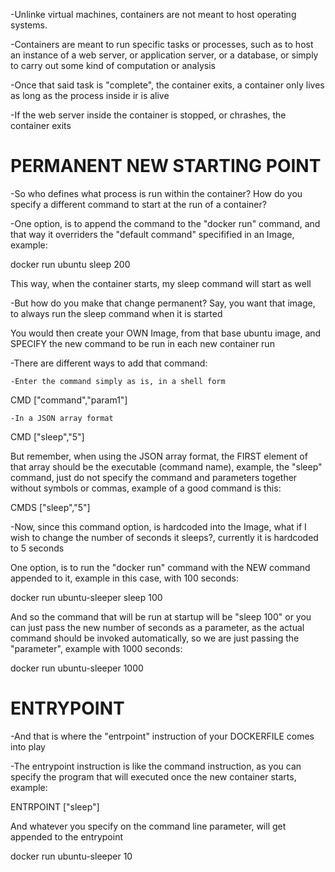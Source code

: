 -Unlinke virtual machines, containers are not meant to host operating systems.

-Containers are meant to run specific tasks or processes, such as to host an instance of a web server, or application server, or a database, or simply to carry out some kind of computation or analysis

-Once that said task is "complete", the container exits, a container only lives as long as the process inside ir is alive

-If the web server inside the container is stopped, or chrashes, the container exits


# PERMANENT NEW STARTING POINT

-So who defines what process is run within the container?
How do you specify a different command to start at the run of a container?

-One option, is to append the command to the "docker run" command, and that way it overriders the "default command" specifified in an Image, example:

docker run ubuntu sleep 200

This way, when the container starts, my sleep command will start as well

-But how do you make that change permanent?
Say, you want that image, to always run the sleep command when it is started 

You would then create your OWN Image, from that base ubuntu image, and SPECIFY the new command to be run in each new container run

-There are different ways to add that command:

    -Enter the command simply as is, in a shell form

CMD ["command","param1"]

    -In a JSON array format
    
CMD ["sleep","5"]

But remember, when using the JSON array format, the FIRST element of that array should be the executable (command name), example, the "sleep" command, just do not specify the command and parameters together without symbols or commas, example of a good command is this:

CMDS ["sleep","5"]

-Now, since this command option, is hardcoded into the Image, what if I wish to change the number of seconds it sleeps?, currently it is hardcoded to 5 seconds

One option, is to run the "docker run" command with the NEW command appended to it, example in this case, with 100 seconds:

docker run ubuntu-sleeper sleep 100

And so the command that will be run at startup will be "sleep 100" or you can just pass the new number of seconds as a parameter, as the actual command should be invoked automatically, so we are just passing the "parameter", example with 1000 seconds:

docker run ubuntu-sleeper 1000


# ENTRYPOINT

-And that is where the "entrpoint" instruction of your DOCKERFILE comes into play

-The entrypoint instruction is like the command instruction, as you can specify the program that will executed once the new container starts, example:

ENTRPOINT ["sleep"]

And whatever you specify on the command line parameter, will get appended to the entrypoint

docker run ubuntu-sleeper 10
